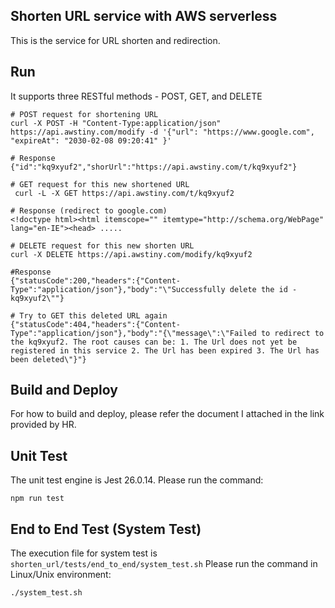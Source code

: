 ## Shorten URL service with AWS serverless
This is the service for URL shorten and redirection.

## Run
It supports three RESTful methods - POST, GET, and DELETE
```
# POST request for shortening URL
curl -X POST -H "Content-Type:application/json" https://api.awstiny.com/modify -d '{"url": "https://www.google.com", "expireAt": "2030-02-08 09:20:41" }'

# Response
{"id":"kq9xyuf2","shorUrl":"https://api.awstiny.com/t/kq9xyuf2"}

# GET request for this new shortened URL
 curl -L -X GET https://api.awstiny.com/t/kq9xyuf2

# Response (redirect to google.com)
<!doctype html><html itemscope="" itemtype="http://schema.org/WebPage" lang="en-IE"><head> .....

# DELETE request for this new shorten URL
curl -X DELETE https://api.awstiny.com/modify/kq9xyuf2

#Response
{"statusCode":200,"headers":{"Content-Type":"application/json"},"body":"\"Successfully delete the id - kq9xyuf2\""}

# Try to GET this deleted URL again
{"statusCode":404,"headers":{"Content-Type":"application/json"},"body":"{\"message\":\"Failed to redirect to the kq9xyuf2. The root causes can be: 1. The Url does not yet be registered in this service 2. The Url has been expired 3. The Url has been deleted\"}"}

```


## Build and Deploy
For how to build and deploy, please refer the document I attached in the link provided by HR.

## Unit Test 
The unit test engine is Jest 26.0.14. Please run the command:
```
npm run test
```

## End to End Test (System Test)
The execution file for system test is ```shorten_url/tests/end_to_end/system_test.sh```
Please run the command in Linux/Unix environment:
```
./system_test.sh
```